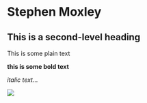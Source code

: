 # Stephen Moxley

## This is a second-level heading

<p>This is some plain text</p>
<p><strong>this is some bold text</strong></p>
<p><em>italic text...</em><p>

<img src="https://external-content.duckduckgo.com/iu/?u=https%3A%2F%2Fcdni.rt.com%2Ffiles%2F2016.11%2Foriginal%2F58356efac46188e7578b459d.jpg&f=1&nofb=1">
